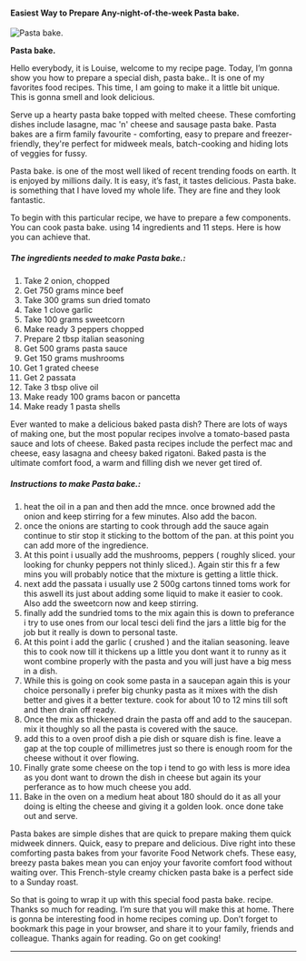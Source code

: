             

#### Easiest Way to Prepare Any-night-of-the-week Pasta bake.

![Pasta bake.](https://img-global.cpcdn.com/recipes/6500981574467584/751x532cq70/pasta-bake-recipe-main-photo.jpg)

**Pasta bake.**

Hello everybody, it is Louise, welcome to my recipe page. Today, I’m gonna show you how to prepare a special dish, pasta bake.. It is one of my favorites food recipes. This time, I am going to make it a little bit unique. This is gonna smell and look delicious.

Serve up a hearty pasta bake topped with melted cheese. These comforting dishes include lasagne, mac 'n' cheese and sausage pasta bake. Pasta bakes are a firm family favourite - comforting, easy to prepare and freezer-friendly, they're perfect for midweek meals, batch-cooking and hiding lots of veggies for fussy.

Pasta bake. is one of the most well liked of recent trending foods on earth. It is enjoyed by millions daily. It is easy, it’s fast, it tastes delicious. Pasta bake. is something that I have loved my whole life. They are fine and they look fantastic.

To begin with this particular recipe, we have to prepare a few components. You can cook pasta bake. using 14 ingredients and 11 steps. Here is how you can achieve that.

##### The ingredients needed to make Pasta bake.:

1.  Take 2 onion, chopped
2.  Get 750 grams mince beef
3.  Take 300 grams sun dried tomato
4.  Take 1 clove garlic
5.  Take 100 grams sweetcorn
6.  Make ready 3 peppers chopped
7.  Prepare 2 tbsp italian seasoning
8.  Get 500 grams pasta sauce
9.  Get 150 grams mushrooms
10.  Get 1 grated cheese
11.  Get 2 passata
12.  Take 3 tbsp olive oil
13.  Make ready 100 grams bacon or pancetta
14.  Make ready 1 pasta shells

Ever wanted to make a delicious baked pasta dish? There are lots of ways of making one, but the most popular recipes involve a tomato-based pasta sauce and lots of cheese. Baked pasta recipes include the perfect mac and cheese, easy lasagna and cheesy baked rigatoni. Baked pasta is the ultimate comfort food, a warm and filling dish we never get tired of.

##### Instructions to make Pasta bake.:

1.  heat the oil in a pan and then add the mnce. once browned add the onion and keep stirring for a few minutes. Also add the bacon.
2.  once the onions are starting to cook through add the sauce again continue to stir stop it sticking to the bottom of the pan. at this point you can add more of the ingredience.
3.  At this point i usually add the mushrooms, peppers ( roughly sliced. your looking for chunky peppers not thinly sliced.). Again stir this fr a few mins you will probably notice that the mixture is getting a little thick.
4.  next add the passata i usually use 2 500g cartons tinned toms work for this aswell its just about adding some liquid to make it easier to cook. Also add the sweetcorn now and keep stirring.
5.  finally add the sundried toms to the mix again this is down to preferance i try to use ones from our local tesci deli find the jars a little big for the job but it really is down to personal taste.
6.  At this point i add the garlic ( crushed ) and the italian seasoning. leave this to cook now till it thickens up a little you dont want it to runny as it wont combine properly with the pasta and you will just have a big mess in a dish.
7.  While this is going on cook some pasta in a saucepan again this is your choice personally i prefer big chunky pasta as it mixes with the dish better and gives it a better texture. cook for about 10 to 12 mins till soft and then drain off ready.
8.  Once the mix as thickened drain the pasta off and add to the saucepan. mix it thoughly so all the pasta is covered with the sauce.
9.  add this to a oven proof dish a pie dish or square dish is fine. leave a gap at the top couple of millimetres just so there is enough room for the cheese without it over flowing.
10.  Finally grate some cheese on the top i tend to go with less is more idea as you dont want to drown the dish in cheese but again its your perferance as to how much cheese you add.
11.  Bake in the oven on a medium heat about 180 should do it as all your doing is elting the cheese and giving it a golden look. once done take out and serve.

Pasta bakes are simple dishes that are quick to prepare making them quick midweek dinners. Quick, easy to prepare and delicious. Dive right into these comforting pasta bakes from your favorite Food Network chefs. These easy, breezy pasta bakes mean you can enjoy your favorite comfort food without waiting over. This French-style creamy chicken pasta bake is a perfect side to a Sunday roast.

So that is going to wrap it up with this special food pasta bake. recipe. Thanks so much for reading. I’m sure that you will make this at home. There is gonna be interesting food in home recipes coming up. Don’t forget to bookmark this page in your browser, and share it to your family, friends and colleague. Thanks again for reading. Go on get cooking!

* * *